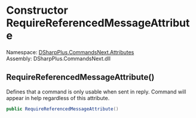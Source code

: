 # Constructor RequireReferencedMessageAttribute

Namespace: [DSharpPlus.CommandsNext.Attributes](DSharpPlus.CommandsNext.Attributes.md)  
Assembly: DSharpPlus.CommandsNext.dll

## <a id="DSharpPlus_CommandsNext_Attributes_RequireReferencedMessageAttribute__ctor"></a>RequireReferencedMessageAttribute\(\)

Defines that a command is only usable when sent in reply. Command will appear in help regardless of this attribute.

```csharp
public RequireReferencedMessageAttribute()
```

